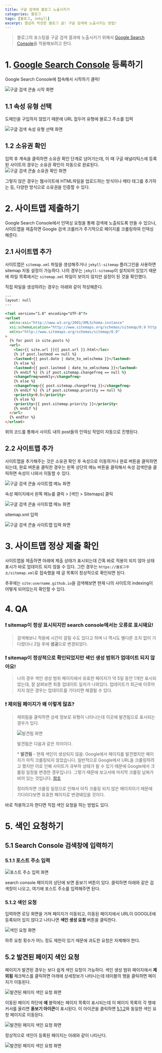 ```yaml
---
title: 구글 검색에 블로그 노출시키기
categories: 블로그
tags: [블로그, Jekyll]
excerpt: 열심히 작성한 블로그 글! 구글 검색에 노출시키는 방법!
---
```


> 블로그의 포스팅을 구글 검색 결과에 노출시키기 위해서 [Google Search Console](https://search.google.com/search-console/about)을 적용해보려고 한다.

# 1. [Google Search Console](https://search.google.com/search-console/about) 등록하기

Google Search Console에 접속해서 시작하기 클릭!

![구글 검색 콘솔 시작 화면](/img/search_console1.png)

## 1.1 속성 유형 선택

도메인을 구입하지 않았기 때문에 URL 접두어 유형에 블로그 주소를 입력

![구글 검색 속성 유형 선택 화면](/img/search_console2.png)

## 1.2 소유권 확인

입력 후 계속을 클릭하면 소유권 확인 단계로 넘어가는데,
이 때 구글 애널리틱스에 등록된 사이트의 경우는 소유권 확인이 자동으로 완료된다.
![구글 검색 콘솔 소유권 확인 화면](/img/search_console3.png)

그렇지 않은 경우는 웹사이트에 HTML파일을 업로드하는 방식이나 메타 태그를 추가하는 등, 다양한 방식으로 소유권을 인증할 수 있다.

# 2. 사이트맵 제출하기

Google Search Console에서 인덱싱 요청을 통해 검색에 노출되도록 만들 수 있으나, 사이트맵을 제출하면 Google 검색 크롤러가 주기적으로 페이지를 크롤링하여 인덱싱 해준다.

## 2.1 사이트맵 추가

사이트맵은 `sitemap.xml` 파일을 생성해주거나 `jekyll-sitemap` 플러그인을 사용하면 sitemap 자동 설정이 가능하다. 나의 경우는 `jekyll-sitemap`이 설치되어 있었기 때문에 파일 목록에서는 `sitemap.xml` 파일이 보이지 않지만 설정이 된 것을 확인했다.

직접 파일을 생성하려는 경우는 아래와 같이 작성해준다.

```html
---
layout: null
---

<?xml version="1.0" encoding="UTF-8"?>
<urlset
  xmlns:xsi="http://www.w3.org/2001/XMLSchema-instance"
  xsi:schemaLocation="http://www.sitemaps.org/schemas/sitemap/0.9 http://www.sitemaps.org/schemas/sitemap/0.9/sitemap.xsd"
  xmlns="http://www.sitemaps.org/schemas/sitemap/0.9"
>
  {% for post in site.posts %}
  <url>
    <loc>{{ site.url }}{{ post.url }}.html</loc>
    {% if post.lastmod == null %}
    <lastmod>{{ post.date | date_to_xmlschema }}</lastmod>
    {% else %}
    <lastmod>{{ post.lastmod | date_to_xmlschema }}</lastmod>
    {% endif %} {% if post.sitemap.changefreq == null %}
    <changefreq>weekly</changefreq>
    {% else %}
    <changefreq>{{ post.sitemap.changefreq }}</changefreq>
    {% endif %} {% if post.sitemap.priority == null %}
    <priority>0.5</priority>
    {% else %}
    <priority>{{ post.sitemap.priority }}</priority>
    {% endif %}
  </url>
  {% endfor %}
</urlset>
```

위의 코드를 통해서 사이트 내의 post들의 인덱싱 작업이 자동으로 진행된다.

## 2.2 사이트맵 추가

사이트맵을 추가해주는 것은 소유권 확인 후 속성으로 이동하거나 완료 버튼을 클릭하면 되는데, 완료 버튼을 클릭한 경우는 왼쪽 상단의 메뉴 버튼을 클릭해서 속성 검색란을 클릭하면 속성이 나와서 이동할 수 있다.

![구글 검색 콘솔 사이트맵 메뉴 화면](/img/search_console4.png)

속성 페이지에서 왼쪽 메뉴를 클릭 > [색인 > Sitemaps] 클릭

![구글 검색 콘솔 사이트맵 메뉴 화면](/img/search_console5.png)

sitemap.xml 입력

![구글 검색 콘솔 사이트맵 입력 화면](/img/search_console6.png)

# 3. 사이트맵 정상 제출 확인

사이트맵을 제출하면 아래에 제출 상태가 표시되는데 간혹 바로 적용이 되지 않아 상태 표시가 바로 업데이트 되지 않을 수 있다. 그런 경우는
`https://블로그주소/sitemap.xml`로 접속했을 때 글 목록이 정상적으로 확인되면 된다.

추후에는 `site:username.github.io`을 검색해보면 현재 나의 사이트의 indexing이 어떻게 되어있는지 확인할 수 있다.

# 4. QA

### ❗️ sitemap이 정상 표시되지만 search console에서는 오류로 표시돼요!

> 검색해보니 적용에 시간이 걸릴 수도 있다고 하며 나 역시도 별다른 조치 없이 기다렸더니 2일 후에 **성공**으로 변경되었다.

### ❗️ sitemap이 정상적으로 확인되었지만 색인 생성 범위가 업데이트 되지 않아요!

> 나의 경우 색인 생성 범위 페이지에서 유효한 페이지가 약 5일 동안 1개만 표시되었는데, 잘 살펴보면 최종 업데이트 일자가 나와있다. 업데이트가 최근에 이루어지지 않은 경우는 업데이트를 기다리면 해결될 수 있다.

### ❗️ 제외됨 페이지가 왜 이렇게 많죠?

> 제외됨을 클릭하면 상세 정보로 유형이 나타나는데 이곳에 발견됨으로 표시되는 경우가 있다.
>
> ![발견됨 화면](/img/search_console7.png)
>
> 발견됨은 다음과 같은 의미이다.
>
> \* **발견됨** - 현재 색인이 생성되지 않음: Google에서 페이지를 발견했지만 페이지가 아직 크롤링되지 않았습니다. 일반적으로 Google에서 URL을 크롤링하려고 했지만 이로 인해 사이트가 과부하 상태가 될 수 있기 때문에 Google에서 크롤링 일정을 변경한 경우입니다. 그렇기 때문에 보고서에 마지막 크롤링 날짜가 비어 있는 것입니다. [참조](https://support.google.com/webmasters/answer/7440203#discovered__unclear_status)
>
> 정리하자면 크롤링 일정으로 인해서 아직 크롤링 되지 않은 페이지이기 때문에 기다리다보면 유효한 페이지로 변경돼있을 것이다.

바로 적용하고자 한다면 직접 색인 요청을 하는 방법도 있다.

# 5. 색인 요청하기

## 5.1 Search Console 검색창에 입력하기

### 5.1.1 포스트 주소 입력

![포스트 주소 입력 화면](/img/search_console8.png)

search console 페이지의 상단에 보면 돋보기 버튼이 있다. 클릭하면 아래와 같은 검색창이 나오고, 여기에 포스트 주소를 입력해주면 된다.

### 5.1.2 색인 요청

입력하면 로딩 화면을 거쳐 페이지가 이동되고, 이동된 페이지에서 URL이 GOOGLE에 등록되어 있지 않다고 나타나면 **색인 생성 요청** 버튼을 클릭한다.

![색인 요청 화면](/img/search_console10.png)

하루 요청 횟수가 어느 정도 제한이 있기 때문에 과도한 요청은 자제해야 한다.

## 5.2 발견된 페이지 색인 요청

페이지가 발견된 경우는 보다 쉽게 색인 요청이 가능하다.
색인 생성 범위 페이지에서 **제외됨** 체크박스를 클릭하면 아래에 상세정보가 나타나는데 테이블의 행을 클릭하면 페이지가 이동된다.

![발견된 페이지 색인 요청 화면](/img/search_console12.png)

이동된 페이지 하단에 **예** 블럭에는 페이지 목록이 표시되는데 이 페이지 목록의 각 행에 커서를 올리면 **돋보기 아이콘**이 표시된다. 이 아이콘을 클릭하면 [5.1.2](#512-색인-요청)와 동일한 색인 요청 페이지로 이동된다.

![발견된 페이지 색인 요청 화면](/img/search_console9.png)

정상적으로 색인이 등록된 페이지는 아래와 같이 나타난다.

![발견된 페이지 색인 요청 화면](/img/search_console11.png)
